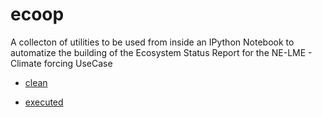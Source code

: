 ecoop
=====

A collecton of utilities to be used from inside an IPython Notebook to automatize the building of the Ecosystem Status Report for the NE-LME - Climate forcing UseCase


- [clean](http://nbviewer.ipython.org/urls/raw.github.com/epifanio/ecoop/master/notebook/ecoop_t1.ipynb)

- [executed](http://nbviewer.ipython.org/gist/epifanio/9164897)


